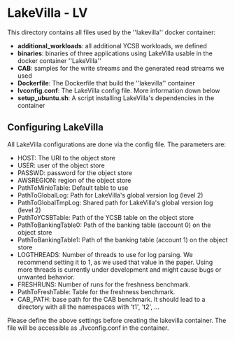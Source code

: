 # LakeVilla - LV

This directory contains all files used by the ''lakevilla'' docker container:

- **additional_workloads**: all additional YCSB workloads, we defined
- **binaries**: binaries of three applications using LakeVilla usable in the docker container ''LakeVilla''
- **CAB**: samples for the write streams and the generated read streams we used
- **Dockerfile**: The Dockerfile that build the ''lakevilla'' container
- **lvconfig.conf**: The LakeVilla config file. More information down below
- **setup_ubuntu.sh**: A script installing LakeVilla's dependencies in the container

## Configuring LakeVilla

All LakeVilla configurations are done via the config file. The parameters are:

- HOST: The URI to the object store
- USER: user of the object store
- PASSWD: password for the object store
- AWSREGION: region of the object store
- PathToMinioTable: Default table to use
- PathToGlobalLog: Path for LakeVilla's global version log (level 2)
- PathToGlobalTmpLog: Shared path for LakeVilla's global version log (level 2)
- PathToYCSBTable: Path of the YCSB table on the object store
- PathToBankingTable0: Path of the banking table (account 0) on the object store
- PathToBankingTable1: Path of the banking table (account 1) on the object store
- LOGTHREADS: Number of threads to use for log parsing. We recommend setting it to 1, as we used that value in the paper. Using more threads is currently under development and might cause bugs or unwanted behavior.
- FRESHRUNS: Number of runs for the freshness benchmark.
- PathToFreshTable: Table for the freshness benchmark.
- CAB_PATH: base path for the CAB benchmark. It should lead to a directory with all the namespaces with 't1', 't2', ...

Please define the above settings before creating the lakevilla container. The file will be accessible as ./lvconfig.conf in the container.